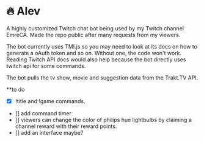 # 🔥 Alev 

A highly customized Twitch chat bot being used by my Twitch channel EmreCA. Made the repo public after many requests from my viewers.

The bot currently uses TMI.js so you may need to look at its docs on how to generate a oAuth token and so on. Without one, the code won't work. Reading Twitch API docs would also help because the bot directly uses twitch api for some commands.
 
The bot pulls the tv show, movie and suggestion data from the Trakt.TV API. 

**to do

- [x] !title and !game commands.
- [] add command timer
- [] viewers can change the color of philips hue lightbulbs by claiming a channel reward with their reward points.
- [] add an interface maybe?
